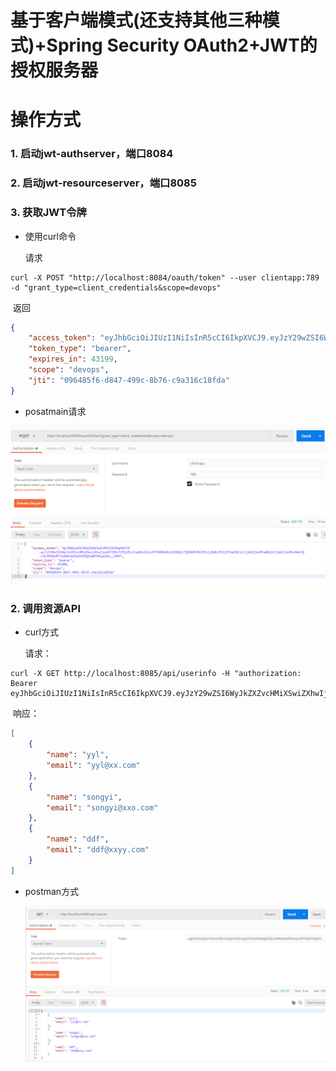 # 基于客户端模式(还支持其他三种模式)+Spring Security OAuth2+JWT的授权服务器

# 操作方式

### 1. 启动jwt-authserver，端口8084

### 2. 启动jwt-resourceserver，端口8085

### 3. 获取JWT令牌

- 使用curl命令

   请求

```
curl -X POST "http://localhost:8084/oauth/token" --user clientapp:789 -d "grant_type=client_credentials&scope=devops"
```

​      返回

```json
{
    "access_token": "eyJhbGciOiJIUzI1NiIsInR5cCI6IkpXVCJ9.eyJzY29wZSI6WyJkZXZvcHMiXSwiZXhwIjoxNTI5NzY2MjU5LCJqdGkiOiIwOTY0ODVmNi1kODQ3LTQ5OWMtOGI3Ni1jOWEzMTZjMThmZGEiLCJjbGllbnRfaWQiOiJjbGllbnRhcHAifQ.rnKJRVOy0T342K0YqVIk9YGIRpVx872PwpCbKL_LRKM",
    "token_type": "bearer",
    "expires_in": 43199,
    "scope": "devops",
    "jti": "096485f6-d847-499c-8b76-c9a316c18fda"
}
```

-   posatmain请求

![](./images/authcode-01.png)





### 2. 调用资源API

- curl方式

  请求：

```
curl -X GET http://localhost:8085/api/userinfo -H "authorization: Bearer eyJhbGciOiJIUzI1NiIsInR5cCI6IkpXVCJ9.eyJzY29wZSI6WyJkZXZvcHMiXSwiZXhwIjoxNTI5NzY2MjU5LCJqdGkiOiIwOTY0ODVmNi1kODQ3LTQ5OWMtOGI3Ni1jOWEzMTZjMThmZGEiLCJjbGllbnRfaWQiOiJjbGllbnRhcHAifQ.rnKJRVOy0T342K0YqVIk9YGIRpVx872PwpCbKL_LRKM"
```

​     响应：

```json
[
    {
        "name": "yyl",
        "email": "yyl@xx.com"
    },
    {
        "name": "songyi",
        "email": "songyi@xxo.com"
    },
    {
        "name": "ddf",
        "email": "ddf@xxyy.com"
    }
]
```

- postman方式

  ![](./images/authcode-02.png)






